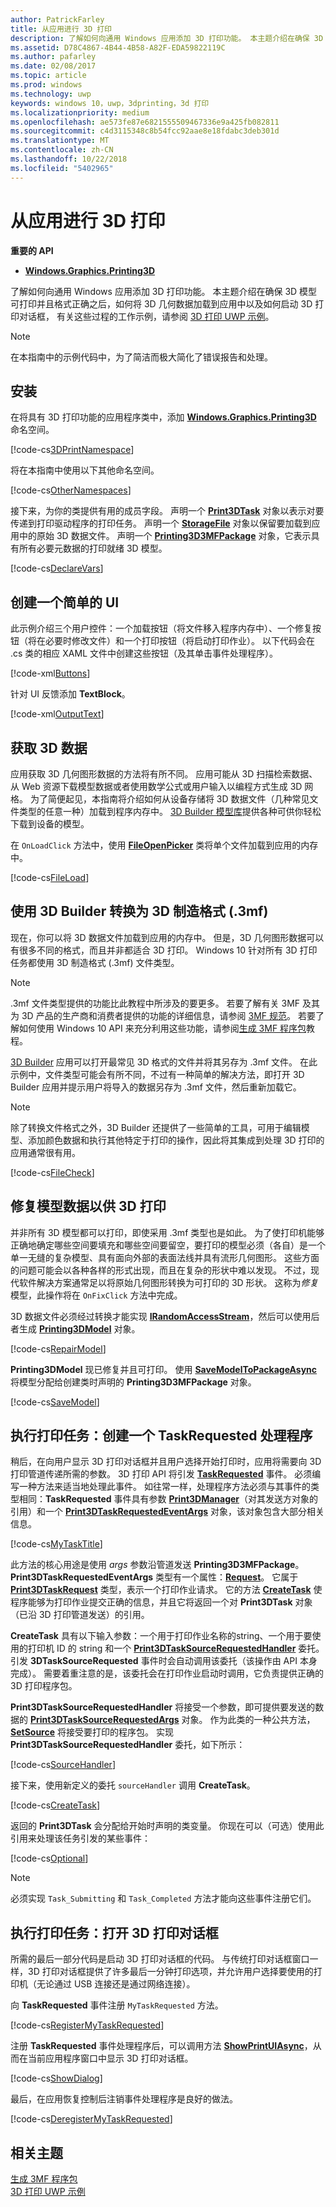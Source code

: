 ```yaml
---
author: PatrickFarley
title: 从应用进行 3D 打印
description: 了解如何向通用 Windows 应用添加 3D 打印功能。 本主题介绍在确保 3D 模型可打印并且格式正确之后，如何启动 3D 打印对话框。
ms.assetid: D78C4867-4B44-4B58-A82F-EDA59822119C
ms.author: pafarley
ms.date: 02/08/2017
ms.topic: article
ms.prod: windows
ms.technology: uwp
keywords: windows 10，uwp，3dprinting，3d 打印
ms.localizationpriority: medium
ms.openlocfilehash: ae573fe87e6821555509467336e9a425fb082811
ms.sourcegitcommit: c4d3115348c8b54fcc92aae8e18fdabc3deb301d
ms.translationtype: MT
ms.contentlocale: zh-CN
ms.lasthandoff: 10/22/2018
ms.locfileid: "5402965"
---
```

# <a name="3d-printing-from-your-app"></a>从应用进行 3D 打印

**重要的 API**

-   [**Windows.Graphics.Printing3D**](https://msdn.microsoft.com/library/windows/apps/dn998169)

了解如何向通用 Windows 应用添加 3D 打印功能。 本主题介绍在确保 3D 模型可打印并且格式正确之后，如何将 3D 几何数据加载到应用中以及如何启动 3D 打印对话框， 有关这些过程的工作示例，请参阅 [3D 打印 UWP 示例](https://github.com/Microsoft/Windows-universal-samples/tree/master/Samples/3DPrinting)。

> [!NOTE]
> 在本指南中的示例代码中，为了简洁而极大简化了错误报告和处理。

## <a name="setup"></a>安装


在将具有 3D 打印功能的应用程序类中，添加 [**Windows.Graphics.Printing3D**](https://msdn.microsoft.com/library/windows/apps/dn998169) 命名空间。

[!code-cs[3DPrintNamespace](./code/3dprinthowto/cs/MainPage.xaml.cs#Snippet3DPrintNamespace)]

将在本指南中使用以下其他命名空间。

[!code-cs[OtherNamespaces](./code/3dprinthowto/cs/MainPage.xaml.cs#SnippetOtherNamespaces)]

接下来，为你的类提供有用的成员字段。 声明一个 [**Print3DTask**](https://msdn.microsoft.com/library/windows/apps/dn998044) 对象以表示对要传递到打印驱动程序的打印任务。 声明一个 [**StorageFile**](https://msdn.microsoft.com/library/windows/apps/br227171) 对象以保留要加载到应用中的原始 3D 数据文件。 声明一个 [**Printing3D3MFPackage**](https://msdn.microsoft.com/library/windows/apps/dn998063) 对象，它表示具有所有必要元数据的打印就绪 3D 模型。

[!code-cs[DeclareVars](./code/3dprinthowto/cs/MainPage.xaml.cs#SnippetDeclareVars)]

## <a name="create-a-simple-ui"></a>创建一个简单的 UI

此示例介绍三个用户控件：一个加载按钮（将文件移入程序内存中）、一个修复按钮（将在必要时修改文件）和一个打印按钮（将启动打印作业）。 以下代码会在 .cs 类的相应 XAML 文件中创建这些按钮（及其单击事件处理程序）。

[!code-xml[Buttons](./code/3dprinthowto/cs/MainPage.xaml#SnippetButtons)]

针对 UI 反馈添加 **TextBlock**。

[!code-xml[OutputText](./code/3dprinthowto/cs/MainPage.xaml#SnippetOutputText)]



## <a name="get-the-3d-data"></a>获取 3D 数据


应用获取 3D 几何图形数据的方法将有所不同。 应用可能从 3D 扫描检索数据、从 Web 资源下载模型数据或者使用数学公式或用户输入以编程方式生成 3D 网格。 为了简便起见，本指南将介绍如何从设备存储将 3D 数据文件（几种常见文件类型的任意一种）加载到程序内存中。 [3D Builder 模型库](https://developer.microsoft.com/windows/hardware/3d-builder-model-library)提供各种可供你轻松下载到设备的模型。

在 `OnLoadClick` 方法中，使用 [**FileOpenPicker**](https://msdn.microsoft.com/library/windows/apps/br207847) 类将单个文件加载到应用的内存中。

[!code-cs[FileLoad](./code/3dprinthowto/cs/MainPage.xaml.cs#SnippetFileLoad)]

## <a name="use-3d-builder-to-convert-to-3d-manufacturing-format-3mf"></a>使用 3D Builder 转换为 3D 制造格式 (.3mf)

现在，你可以将 3D 数据文件加载到应用的内存中。 但是，3D 几何图形数据可以有很多不同的格式，而且并非都适合 3D 打印。 Windows 10 针对所有 3D 打印任务都使用 3D 制造格式 (.3mf) 文件类型。

> [!NOTE]  
> .3mf 文件类型提供的功能比此教程中所涉及的要更多。 若要了解有关 3MF 及其为 3D 产品的生产商和消费者提供的功能的详细信息，请参阅 [3MF 规范](http://3mf.io/what-is-3mf/3mf-specification/)。 若要了解如何使用 Windows 10 API 来充分利用这些功能，请参阅[生成 3MF 程序包](https://msdn.microsoft.com/windows/uwp/devices-sensors/generate-3mf)教程。

[3D Builder](https://www.microsoft.com/store/apps/3d-builder/9wzdncrfj3t6) 应用可以打开最常见 3D 格式的文件并将其另存为 .3mf 文件。 在此示例中，文件类型可能会有所不同，不过有一种简单的解决方法，即打开 3D Builder 应用并提示用户将导入的数据另存为 .3mf 文件，然后重新加载它。

> [!NOTE]  
> 除了转换文件格式之外，3D Builder 还提供了一些简单的工具，可用于编辑模型、添加颜色数据和执行其他特定于打印的操作，因此将其集成到处理 3D 打印的应用通常很有用。

[!code-cs[FileCheck](./code/3dprinthowto/cs/MainPage.xaml.cs#SnippetFileCheck)]

## <a name="repair-model-data-for-3d-printing"></a>修复模型数据以供 3D 打印

并非所有 3D 模型都可以打印，即使采用 .3mf 类型也是如此。 为了使打印机能够正确地确定哪些空间要填充和哪些空间要留空，要打印的模型必须（各自）是一个单一无缝的复杂模型、具有面向外部的表面法线并具有流形几何图形。 这些方面的问题可能会以各种各样的形式出现，而且在复杂的形状中难以发现。 不过，现代软件解决方案通常足以将原始几何图形转换为可打印的 3D 形状。 这称为*修复*模型，此操作将在 `OnFixClick` 方法中完成。

3D 数据文件必须经过转换才能实现 [**IRandomAccessStream**](https://msdn.microsoft.com/library/windows/apps/br241731)，然后可以使用后者生成 [**Printing3DModel**](https://msdn.microsoft.com/library/windows/apps/mt203679) 对象。

[!code-cs[RepairModel](./code/3dprinthowto/cs/MainPage.xaml.cs#SnippetRepairModel)]

**Printing3DModel** 现已修复并且可打印。 使用 [**SaveModelToPackageAsync**](https://msdn.microsoft.com/library/windows/apps/windows.graphics.printing3d.printing3d3mfpackage.savemodeltopackageasync) 将模型分配给创建类时声明的 **Printing3D3MFPackage** 对象。

[!code-cs[SaveModel](./code/3dprinthowto/cs/MainPage.xaml.cs#SnippetSaveModel)]

## <a name="execute-printing-task-create-a-taskrequested-handler"></a>执行打印任务：创建一个 TaskRequested 处理程序


稍后，在向用户显示 3D 打印对话框并且用户选择开始打印时，应用将需要向 3D 打印管道传递所需的参数。 3D 打印 API 将引发 **[TaskRequested](https://docs.microsoft.com/uwp/api/Windows.Graphics.Printing3D.Print3DManager.TaskRequested)** 事件。 必须编写一种方法来适当地处理此事件。 如往常一样，处理程序方法必须与其事件的类型相同：**TaskRequested** 事件具有参数 [**Print3DManager**](https://msdn.microsoft.com/library/windows/apps/dn998029)（对其发送方对象的引用）和一个 [**Print3DTaskRequestedEventArgs**](https://msdn.microsoft.com/library/windows/apps/dn998051) 对象，该对象包含大部分相关信息。

[!code-cs[MyTaskTitle](./code/3dprinthowto/cs/MainPage.xaml.cs#SnippetMyTaskTitle)]

此方法的核心用途是使用 *args* 参数沿管道发送 **Printing3D3MFPackage**。 **Print3DTaskRequestedEventArgs** 类型有一个属性：[**Request**](https://msdn.microsoft.com/library/windows/apps/windows.graphics.printing3d.print3dtaskrequestedeventargs.request.aspx)。 它属于 [**Print3DTaskRequest**](https://msdn.microsoft.com/library/windows/apps/dn998050) 类型，表示一个打印作业请求。 它的方法 [**CreateTask**](https://msdn.microsoft.com/library/windows/apps/windows.graphics.printing3d.print3dtaskrequest.createtask.aspx) 使程序能够为打印作业提交正确的信息，并且它将返回一个对 **Print3DTask** 对象（已沿 3D 打印管道发送）的引用。

**CreateTask** 具有以下输入参数：一个用于打印作业名称的string、一个用于要使用的打印机 ID 的 string 和一个 [**Print3DTaskSourceRequestedHandler**](https://msdn.microsoft.com/library/windows/apps/windows.graphics.printing3d.print3dtasksourcerequestedhandler.aspx) 委托。 引发 **3DTaskSourceRequested** 事件时会自动调用该委托（该操作由 API 本身完成）。 需要着重注意的是，该委托会在打印作业启动时调用，它负责提供正确的 3D 打印程序包。

**Print3DTaskSourceRequestedHandler** 将接受一个参数，即可提供要发送的数据的 [**Print3DTaskSourceRequestedArgs**](https://msdn.microsoft.com/library/windows/apps/dn998056) 对象。 作为此类的一种公共方法，[**SetSource**](https://msdn.microsoft.com/library/windows/apps/windows.graphics.printing3d.print3dtasksourcerequestedargs.setsource.aspx) 将接受要打印的程序包。 实现 **Print3DTaskSourceRequestedHandler** 委托，如下所示：

[!code-cs[SourceHandler](./code/3dprinthowto/cs/MainPage.xaml.cs#SnippetSourceHandler)]

接下来，使用新定义的委托 `sourceHandler` 调用 **CreateTask**。

[!code-cs[CreateTask](./code/3dprinthowto/cs/MainPage.xaml.cs#SnippetCreateTask)]

返回的 **Print3DTask** 会分配给开始时声明的类变量。 你现在可以（可选）使用此引用来处理该任务引发的某些事件：

[!code-cs[Optional](./code/3dprinthowto/cs/MainPage.xaml.cs#SnippetOptional)]

> [!NOTE]  
> 必须实现 `Task_Submitting` 和 `Task_Completed` 方法才能向这些事件注册它们。

## <a name="execute-printing-task-open-3d-print-dialog"></a>执行打印任务：打开 3D 打印对话框


所需的最后一部分代码是启动 3D 打印对话框的代码。 与传统打印对话框窗口一样，3D 打印对话框提供了许多最后一分钟打印选项，并允许用户选择要使用的打印机（无论通过 USB 连接还是通过网络连接）。

向 **TaskRequested** 事件注册 `MyTaskRequested` 方法。

[!code-cs[RegisterMyTaskRequested](./code/3dprinthowto/cs/MainPage.xaml.cs#SnippetRegisterMyTaskRequested)]

注册 **TaskRequested** 事件处理程序后，可以调用方法 [**ShowPrintUIAsync**](https://msdn.microsoft.com/library/windows/apps/windows.graphics.printing3d.print3dmanager.showprintuiasync.aspx)，从而在当前应用程序窗口中显示 3D 打印对话框。

[!code-cs[ShowDialog](./code/3dprinthowto/cs/MainPage.xaml.cs#SnippetShowDialog)]

最后，在应用恢复控制后注销事件处理程序是良好的做法。  

[!code-cs[DeregisterMyTaskRequested](./code/3dprinthowto/cs/MainPage.xaml.cs#SnippetDeregisterMyTaskRequested)]

## <a name="related-topics"></a>相关主题

[生成 3MF 程序包](https://msdn.microsoft.com/windows/uwp/devices-sensors/generate-3mf)  
[3D 打印 UWP 示例](https://github.com/Microsoft/Windows-universal-samples/tree/master/Samples/3DPrinting)
 

 

